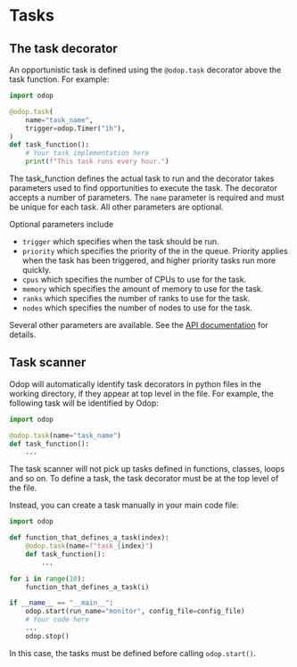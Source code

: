 # Tasks

## The task decorator

An opportunistic task is defined using the `@odop.task` decorator above the
task function. For example:

```python
import odop

@odop.task(
    name="task_name",
    trigger=odop.Timer("1h"),
)
def task_function():
    # Your task implementation here
    print(f"This task runs every hour.")
```

The task_function defines the actual task to run and the decorator takes
parameters used to find opportunities to execute the task. The decorator
accepts a number of parameters. The `name` parameter is required and must
be unique for each task. All other parameters are optional.

Optional parameters include 
- `trigger` which specifies when the task should be run.
- `priority` which specifies the priority of the in the queue. Priority
             applies when the task has been triggered, and higher priority tasks
             run more quickly.
- `cpus` which specifies the number of CPUs to use for the task.
- `memory` which specifies the amount of memory to use for the task.
- `ranks` which specifies the number of ranks to use for the task.
- `nodes` which specifies the number of nodes to use for the task.

Several other parameters are available. See the [API documentation](/api/odop.rst#odop.task_definition.TaskDefinitionManager.task)
for details.

## Task scanner

Odop will automatically identify task decorators in python files in the working
directory, if they appear at top level in the file. For example, the following
task will be identified by Odop:

```python
import odop

@odop.task(name="task_name")
def task_function():
    ...
```

The task scanner will not pick up tasks defined in functions, classes, loops and
so on. To define a task, the task decorator must be at the top level of the file.

Instead, you can create a task manually in your main code file:

```python
import odop

def function_that_defines_a_task(index):
    @odop.task(name=f"task_{index}")
    def task_function():
        ...

for i in range(10):
    function_that_defines_a_task(i)

if __name__ == "__main__":
    odop.start(run_name="monitor", config_file=config_file)
    # Your code here
    ...
    odop.stop()
```

In this case, the tasks must be defined before calling `odop.start()`.


